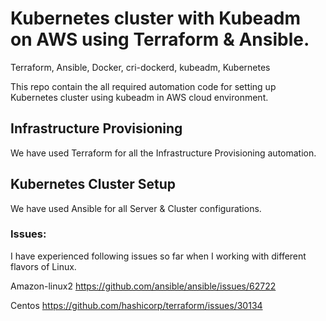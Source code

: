 # Kubernetes cluster with Kubeadm on AWS using Terraform & Ansible.

Terraform, Ansible, Docker, cri-dockerd, kubeadm, Kubernetes

This repo contain the all required automation code for setting up Kubernetes cluster using kubeadm in AWS cloud environment.

## Infrastructure Provisioning
We have used Terraform for all the Infrastructure Provisioning automation.

## Kubernetes Cluster Setup 
We have used Ansible for all Server & Cluster configurations.





### Issues:
I have experienced following issues so far when I working with different flavors of Linux.

Amazon-linux2
https://github.com/ansible/ansible/issues/62722

Centos
https://github.com/hashicorp/terraform/issues/30134
